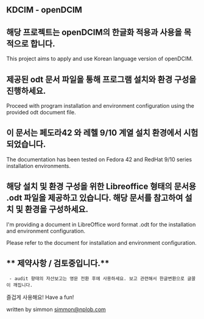KDCIM - openDCIM
-----------

## 해당 프로젝트는 openDCIM의 한글화 적용과 사용을 목적으로 합니다.

This project aims to apply and use Korean language version of openDCIM.



## 제공된 odt 문서 파일을 통해 프로그램 설치와 환경 구성을 진행하세요.

Proceed with program installation and environment configuration using the provided odt document file.



## 이 문서는 페도라42 와 레헬 9/10 계열 설치 환경에서 시험되었습니다.

The documentation has been tested on Fedora 42 and RedHat 9/10 series installation environments.



## 해당 설치 및 환경 구성을 위한 Libreoffice 형태의 문서용 .odt 파일을 제공하고 있습니다. 해당 문서를 참고하여 설치 및 환경을 구성하세요.

I'm providing a document in LibreOffice word format .odt for the installation and environment configuration.

Please refer to the document for installation and environment configuration.


## ** 제약사항 / 검토중입니다.**

     - audit 향태의 자산보고는 영문 전환 후에 사용하세요. 보고 관련해서 한글변환으로 글꼴이 깨집니다.


즐겁게 사용해요!
Have a fun!

written by simmon
simmon@nplob.com
